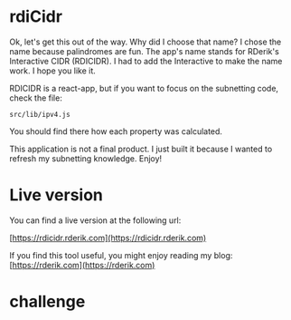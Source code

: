 # rdiCidr

Ok, let's get this out of the way. Why did I choose that name? I chose the name because palindromes are fun. The app's name stands for RDerik's Interactive  CIDR (RDICIDR). I had to add the Interactive to make the name work. I hope you like it.

RDICIDR is a react-app, but if you want to focus on the subnetting code, check the file:

```
src/lib/ipv4.js
```

You should find there how each property was calculated.

This application is not a final product. I just built it because I wanted to refresh my subnetting knowledge. Enjoy!

# Live version

You can find a live version at the following url:

[https://rdicidr.rderik.com](https://rdicidr.rderik.com)

If you find this tool useful, you might enjoy reading my blog: [https://rderik.com](https://rderik.com)
# challenge
